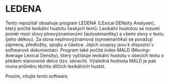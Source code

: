 # LEDENA
Tento repozitář obsahuje program LEDENA (LExical DENsity Analyser), který počítá lexikální hustotu českých textů. Lexikální hustotou se rozumí poměr
mezi slovy plnovýznamovými (autosémantiky) a všemi slovy v textu (jeho délkou). Za slova neplnovýznamová (synsémantika) se považují zájmena, předložky, spojky a částice.
Jejich soupisy jsou k dispozici v softwarové dokumentaci. Program také počítá index MALD (Moving-Average Lexical Density), který vyčísluje lexikální hustotu v úsecích textu o předem stanovené délce (tzv. oknech). Výsledná hodnota MALD je pak rovna průměru těchto dílčích lexikálních hustot.

Prosím, citujte tento software. 
